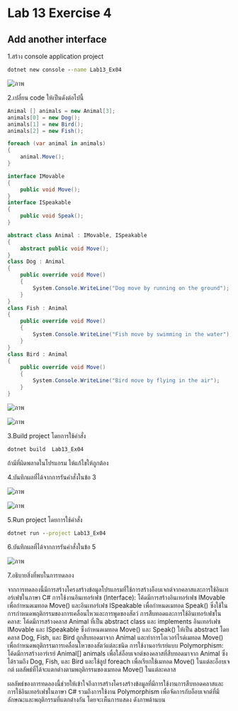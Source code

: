 # Lab 13 Exercise 4

## Add another interface

1.สร้าง console application project

```cmd
dotnet new console --name Lab13_Ex04
```
![ภาพ](https://github.com/AnchisaPhetnoi/03376836-OOP-2566-Lab-13/assets/144197034/df6ef37d-ceff-4f4f-a144-a25ee561b3e2)

2.เปลี่ยน code ให้เป็นดังต่อไปนี้

```cs
Animal [] animals = new Animal[3];
animals[0] = new Dog();
animals[1] = new Bird();
animals[2] = new Fish();

foreach (var animal in animals)
{
    animal.Move();
}

interface IMovable
{
    public void Move();
}
interface ISpeakable
{
    public void Speak();
}

abstract class Animal : IMovable, ISpeakable
{
    abstract public void Move();
}
class Dog : Animal
{
    public override void Move()
    {
        System.Console.WriteLine("Dog move by running on the ground");
    }
}
class Fish : Animal
{
    public override void Move()
    {
        System.Console.WriteLine("Fish move by swimming in the water");
    }
}
class Bird : Animal
{
    public override void Move()
    {
        System.Console.WriteLine("Bird move by flying in the air");
    }
}

```
![ภาพ](https://github.com/AnchisaPhetnoi/03376836-OOP-2566-Lab-13/assets/144197034/dfc3c36f-0333-4494-ac5f-6ee71f92e53b)

![ภาพ](https://github.com/AnchisaPhetnoi/03376836-OOP-2566-Lab-13/assets/144197034/df10cdb9-4eea-49ae-bddb-7c5c3c401c01)

3.Build project โดยการใช้คำสั่ง

```cmd
dotnet build  Lab13_Ex04
```

ถ้ามีที่ผิดพลาดในโปรแกรม ให้แก้ไขให้ถูกต้อง

4.บันทึกผลที่ได้จากการรันคำสั่งในข้อ 3

![ภาพ](https://github.com/AnchisaPhetnoi/03376836-OOP-2566-Lab-13/assets/144197034/1e33057b-fcb5-4b75-ab27-6510bb9594e3)

![ภาพ](https://github.com/AnchisaPhetnoi/03376836-OOP-2566-Lab-13/assets/144197034/af6ff665-dbee-4d4f-a812-05eccf532e81)

5.Run project โดยการใช้คำสั่ง

```cmd
dotnet run --project Lab13_Ex04
```

6.บันทึกผลที่ได้จากการรันคำสั่งในข้อ 5

![ภาพ](https://github.com/AnchisaPhetnoi/03376836-OOP-2566-Lab-13/assets/144197034/6704afbe-cc32-4b18-b06c-52bc5b940e98)

7.อธิบายสิ่งที่พบในการทดลอง

จากการทดลองนี้มีการสร้างโครงสร้างข้อมูลโปรแกรมที่ใช้การสร้างอ็อบเจกต์จากคลาสและการใช้อินเทอร์เฟซในภาษา C#
การใช้งานอินเทอร์เฟซ (Interface): โค้ดมีการสร้างอินเทอร์เฟซ IMovable เพื่อกำหนดเมทอด Move() และอินเทอร์เฟซ ISpeakable เพื่อกำหนดเมทอด Speak() ซึ่งใช้ในการกำหนดพฤติกรรมของการเคลื่อนไหวและการพูดของสัตว์
การสืบทอดและการใช้อินเทอร์เฟซในคลาส: โค้ดมีการสร้างคลาส Animal ที่เป็น abstract class และ implements อินเทอร์เฟซ IMovable และ ISpeakable ซึ่งกำหนดเมทอด Move() และ Speak() ให้เป็น abstract โดยคลาส Dog, Fish, และ Bird ถูกสืบทอดมาจาก Animal และทำการโอเวอร์ไรด์เมทอด Move() เพื่อกำหนดพฤติกรรมการเคลื่อนไหวของสัตว์แต่ละชนิด
การใช้งานอาร์เรย์แบบ Polymorphism: โค้ดมีการสร้างอาร์เรย์ Animal[] animals เพื่อใส่อ็อบเจกต์ของคลาสที่สืบทอดมาจาก Animal ซึ่งได้รวมถึง Dog, Fish, และ Bird และใช้ลูป foreach เพื่อเรียกใช้เมทอด Move() ในแต่ละอ็อบเจกต์ ผลลัพธ์ที่ได้จะแตกต่างตามพฤติกรรมของเมทอด Move() ในแต่ละคลาส

ผลลัพธ์ของการทดลองนี้ช่วยให้เข้าใจถึงการสร้างโครงสร้างข้อมูลที่มีการใช้งานการสืบทอดคลาสและการใช้อินเทอร์เฟซในภาษา C# รวมถึงการใช้งาน Polymorphism เพื่อจัดการกับอ็อบเจกต์ที่มีลักษณะและพฤติกรรมที่แตกต่างกัน
โดยจะเห็นการแสดง ดังภาพด้านบน
